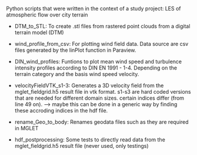 Python scripts that were written in the context of a study project:
LES of atmospheric flow over city terrain

- DTM_to_STL: 
To create .stl files from rastered point clouds from a digital terrain model (DTM)

- wind_profile_from_csv: 
For plotting wind field data. Data source are csv files generated by the linPlot function in Paraview.

- DIN_wind_profiles: 
Funtions to plot mean wind speed and turbulence intensity profiles according to DIN EN 1991 - 1-4. Depending on the terrain category and the basis wind speed velocity.

- velocityFieldVTK_s1-3: 
Generates a 3D velocity field from the mglet_fieldgrid.h5 result file in vtk format. s1-s3 are hard coded versions that are needed for different domain sizes. certain indices differ (from line 49 on). --> maybe this can be done in a generic way by finding these accroding indices in the hdf file.

- rename_Geo_to_body: 
Renames geodata files such as they are required in MGLET

- hdf_postprocessing: 
Some tests to directly read data from the mglet_fieldgrid.h5 result file (never used, only testings)
